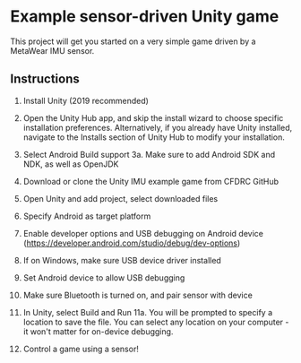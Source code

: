 # Example sensor-driven Unity game

This project will get you started on a very simple game driven by a MetaWear IMU sensor. 

## Instructions

1. Install Unity (2019 recommended)

2. Open the Unity Hub app, and skip the install wizard to choose specific installation preferences. Alternatively, if you already have Unity installed, navigate to the Installs section of Unity Hub to modify your installation.

3. Select Android Build support
	 3a. Make sure to add Android SDK and NDK, as well as OpenJDK
   
4. Download or clone the Unity IMU example game from CFDRC GitHub

5. Open Unity and add project, select downloaded files

6. Specify Android as target platform

7. Enable developer options and USB debugging on Android device (https://developer.android.com/studio/debug/dev-options)

8. If on Windows, make sure USB device driver installed

9. Set Android device to allow USB debugging

10. Make sure Bluetooth is turned on, and pair sensor with device

11. In Unity, select Build and Run
   11a. You will be prompted to specify a location to save the file. You can select any location on your computer - it won't matter for on-device debugging.

12. Control a game using a sensor!
